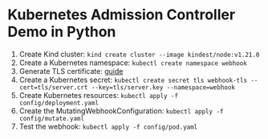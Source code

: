 # Kubernetes Admission Controller Demo in Python

1. Create Kind cluster: `kind create cluster --image kindest/node:v1.21.0`
2. Create a Kubernetes namespace: `kubectl create namespace webhook`
3. Generate TLS certificate: [guide](tls/create_certs.md)
4. Create a Kubernetes secret: `kubectl create secret tls webhook-tls --cert=tls/server.crt --key=tls/server.key --namespace=webhook`
5. Create Kubernetes resources: `kubectl apply -f config/deployment.yaml`
6. Create the MutatingWebhookConfiguration: `kubectl apply -f config/mutate.yaml`
7. Test the webhook: `kubectl apply -f config/pod.yaml`
